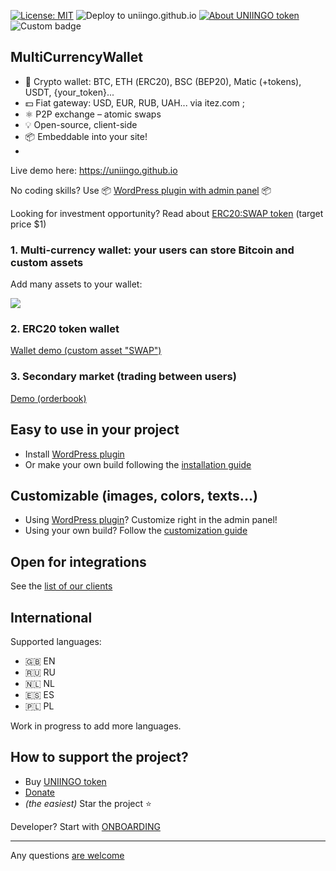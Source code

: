 ﻿[![License: MIT](https://img.shields.io/badge/License-MIT-green.svg)](LICENSE)
![Deploy to uniingo.github.io](https://github.com/uniingo/MultiCurrencyWallet/workflows/Deploy%20to%20swaponline.github.io/badge.svg)
[![About UNIINGO token](https://img.shields.io/)](https://github.com/uniingo/MultiCurrencyWallet/blob/master/docs/UNIINGOTOKEN.md)
![Custom badge](https://img.shields.io/endpoint?label=SWAP%20token%20price&url=https%3A%2F%2Fwallet.wpmix.net%2FtokenPrice%2F%3Fnetwork%3Dbsc%26address%3D0x92648e4537cdfa1ee743a244465a31aa034b1ce8%26round%3D2%26color%3Dgreen)
    
## MultiCurrencyWallet
          
- 👛 Crypto wallet: BTC, ETН (ERC20), BSC (BEP20), Matic (+tokens), USDT, {your_token}...
- 💵 Fiat gateway: USD, EUR, RUB, UAH... via itez.com ; 
- ⚛️ P2P exchange – atomic swaps
- 💡 Open-source, client-side
- 📦 Embeddable into your site!
-  

Live demo here:  https://uniingo.github.io


No coding skills? Use :package: [WordPress plugin with admin panel](https://codecanyon.net/item/multicurrency-crypto-wallet-and-exchange-widgets-for-wordpress/23532064) :package: 

Looking for investment opportunity? Read about [ERC20:SWAP token](/docs/SWAPTOKEN.md) (target price $1)

### 1. Multi-currency wallet: your users can store Bitcoin and custom assets

Add many assets to your wallet:

<img src="https://wallet.wpmix.net/codecanyon_description_3.jpg">

### 2. ERC20 token wallet

<a href="https://mytoken.wpmix.net/">Wallet demo (custom asset "SWAP")</a>

### 3. Secondary market (trading between users)

<a href="https://swaponline.github.io/#/exchange/usdt-to-btc">Demo (orderbook)</a>


## Easy to use in your project

- Install [WordPress plugin](https://codecanyon.net/item/multicurrency-crypto-wallet-and-exchange-widgets-for-wordpress/23532064)
- Or make your own build following the [installation guide](/docs/INSTALLATION.md)


## Customizable (images, colors, texts...)

- Using [WordPress plugin](https://codecanyon.net/item/multicurrency-crypto-wallet-and-exchange-widgets-for-wordpress/23532064)? Сustomize right in the admin panel!
- Using your own build? Follow the [customization guide](/docs/CUSTOMIZATION.md)


## Open for integrations

See the [list of our clients](/docs/CLIENTS.md)


## International

Supported languages:

- 🇬🇧 EN
- 🇷🇺 RU
- 🇳🇱 NL
- 🇪🇸 ES
- 🇵🇱 PL

Work in progress to add more languages.


## How to support the project?

- Buy [UNIINGO token](/docs/UNIINGO.md)
- [Donate](/docs/DONATE.md)
- _(the easiest)_ Star the project ⭐

Developer? Start with [ONBOARDING](https://github.com/uniingo/MultiCurrencyWallet/blob/master/docs/ONBOARDING.md)

---

Any questions [are welcome](https://t.me/uniingo)

